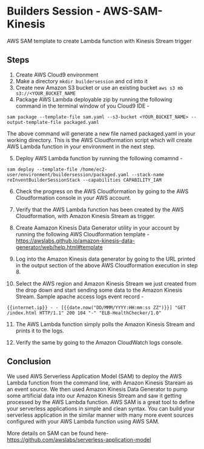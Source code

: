 # Builders Session - AWS-SAM-Kinesis
AWS SAM template to create Lambda function with Kinesis Stream trigger

Steps
-----------------

1. Create AWS Cloud9 environment
2. Make a directory `` mkdir buildersession `` and cd into it
3. Create new Amazon S3 bucket or use an existing bucket ``aws s3 mb s3://<YOUR_BUCKET_NAME ``
4. Package AWS Lambda deployable zip by running the following command in the terminal window of you Cloud9 IDE - 

``sam package --template-file sam.yaml --s3-bucket <YOUR_BUCKET_NAME> --output-template-file packaged.yaml``

The above command will generate a new file named packaged.yaml in your working directory. This is the AWS Cloudformation script which will create AWS Lambda function in your environment in the next step.

5. Deploy AWS Lambda function by running the following comamnd - 

``sam deploy --template-file /home/ec2-user/environment/buildersession/packaged.yaml --stack-name reInventBuilderSessionStack --capabilities CAPABILITY_IAM``

6. Check the progress on the AWS Cloudformation by going to the AWS Cloudformation console in your AWS account.

7. Verify that the AWS Lambda function has been created by the AWS Cloudformation, with Amazon Kinesis Stream as trigger.

8. Create Aamazon Kinesis Data Generator utility in your account by running the following AWS Cloudformation template - https://awslabs.github.io/amazon-kinesis-data-generator/web/help.html#template 

9. Log into the Amazon Kinesis data generator by going to the URL printed in the output section of the above AWS Cloudformation execution in step 8.

10. Select the AWS region and Amazon Kinesis Stream we just created from the drop down and start sending some data to the Amazon Kinesis Stream. Sample apache access logs event record - 

``{{internet.ip}} - - [{{date.now("DD/MMM/YYYY:HH:mm:ss ZZ")}}] "GET /index.html HTTP/1.1" 200 104 "-" "ELB-HealthChecker/1.0" ``

11. The AWS Lambda function simply polls the Amazon Kinesis Stream and prints it to the logs.

12. Verify the same by going to the Amazon CloudWatch logs console.


Conclusion
-----------------

We used AWS Serverless Application Model (SAM) to deploy the AWS Lambda function from the command line, with Amazon Kinesis Staream as an event source. We then used Amazon Kinesis Data Generator to pump some artificial data into our Amazon Kinesis Stream and saw it getting processed by the AWS Lambda function. AWS SAM is a great tool to define your serverless applications in simple and clean syntax. You can build your serverless application in the similar manner with many more event sources configured with your AWS Lambda function using AWS SAM.

More details on SAM can be found here- https://github.com/awslabs/serverless-application-model 

